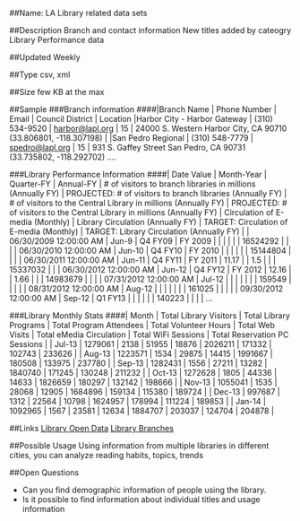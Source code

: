 ##Name: LA Library related data sets

##Description
Branch and contact information
New titles added by cateogry
Library Performance data

##Updated
Weekly

##Type
csv, xml

##Size
few KB at the max

##Sample
###Branch information
####|Branch Name                | Phone Number   | Email            | Council District   | Location
|Harbor City - Harbor Gateway   | (310) 534-9520 | harbor@lapl.org  | 15                 | 24000 S. Western Harbor City, CA 90710 (33.806801, -118.307198)              |
|San Pedro Regional             | (310) 548-7779 | spedro@lapl.org  | 15                 | 931 S. Gaffey Street San Pedro, CA 90731 (33.735802, -118.292702)
....

###Library Performance Information
####|  Date Value | Month-Year         | Quarter-FY | Annual-FY | # of visitors to branch libraries in millions (Annually FY) | PROJECTED: # of visitors to branch libraries (Annually FY) | # of visitors to the Central Library in millions (Annually FY) | PROJECTED: # of visitors to the Central Library in millions (Annually FY) | Circulation of E-media (Monthly) | Library Circulation (Annually FY) | TARGET: Circulation of E-media (Monthly) | TARGET: Library Circulation (Annually FY)  |
|  06/30/2009 12:00:00 AM | Jun-9      | Q4 FY09    | FY 2009   |                                                             |                                                            |                                                                |                                                                           |                                  | 16524292                          |                                          |                                            |
|  06/30/2010 12:00:00 AM | Jun-10     | Q4 FY10    | FY 2010   |                                                             |                                                            |                                                                |                                                                           |                                  | 15144804                          |                                          |                                            |
|  06/30/2011 12:00:00 AM | Jun-11     | Q4 FY11    | FY 2011   | 11.17                                                       |                                                            | 1.5                                                            |                                                                           |                                  | 15337032                          |                                          |
|  06/30/2012 12:00:00 AM | Jun-12     | Q4 FY12    | FY 2012   | 12.16                                                       |                                                            | 1.66                                                           |                                                                           |                                  | 14983679                          |                                          |                                            |
|  07/31/2012 12:00:00 AM | Jul-12     |            |           |                                                             |                                                            |                                                                |                                                                           | 159549                           |                                   |                                          |                                            |
|  08/31/2012 12:00:00 AM | Aug-12     |            |           |                                                             |                                                            |                                                                |                                                                           | 161025                           |                                   |                                          |                                            |
|  09/30/2012 12:00:00 AM | Sep-12     | Q1 FY13    |           |                                                             |                                                            |                                                                |                                                                           | 140223                           |                                   |                                          |                                            |
...


###Library Monthly Stats
####|  Month  | Total Library Visitors | Total Library Programs | Total Program Attendees | Total Volunteer Hours | Total Web Visits | Total eMedia Circulation | Total WiFi Sessions | Total Reservation PC Sessions  |
|  Jul-13     | 1279061                | 2138                   | 51955                   | 18876                 | 2026211          | 171332                   | 102743              | 233626                         |
|  Aug-13     | 1223571                | 1534                   | 29875                   | 14415                 | 1991667          | 180508                   | 133975              | 237780                         |
|  Sep-13     | 1282431                | 1556                   | 27211                   | 13282                 | 1840740          | 171245                   | 130248              | 211232                         |
|  Oct-13     | 1272628                | 1805                   | 44336                   | 14633                 | 1826659          | 180297                   | 132142              | 198666                         |
|  Nov-13     | 1055041                | 1535                   | 28068                   | 12905                 | 1684896          | 159134                   | 115380              | 189724                         |
|  Dec-13     | 997687                 | 1312                   | 22564                   | 10798                 | 1624957          | 178994                   | 111224              | 189853                         |
|  Jan-14     | 1092965                | 1567                   | 23581                   | 12634                 | 1884707          | 203037                   | 124704              | 204878                         |


##Links
[Library Open Data](https://data.lacity.org/profile/Library-OpenData/ysts-hp3n)
[Library Branches](https://data.lacity.org/A-Livable-and-Sustainable-City/Library-Branches/a4nt-4gca)

##Possible Usage
Using information from multiple libraries in different cities, you can analyze reading habits, topics, trends


##Open Questions
* Can you find demographic information of people using the library.
* Is it possible to find information about individual titles and usage information



